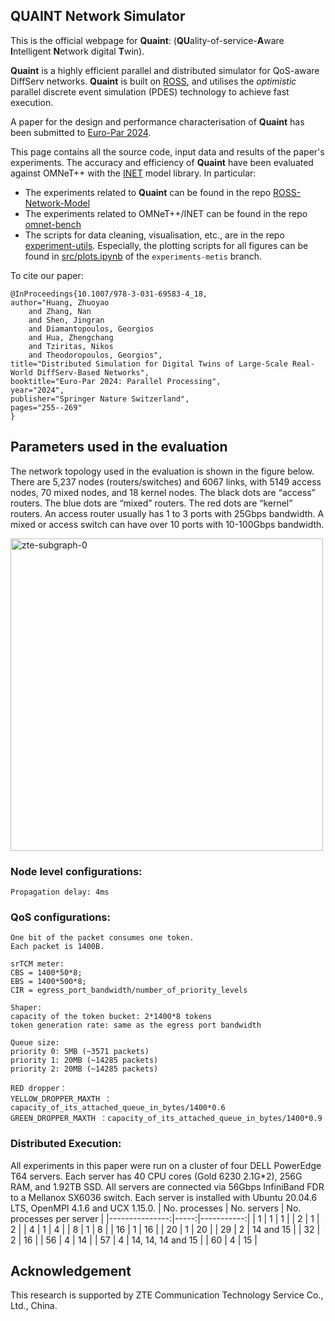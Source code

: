 ## QUAINT Network Simulator

This is the official webpage for **Quaint**: (**QU**ality-of-service-**A**ware **I**ntelligent **N**etwork digital **T**win).

**Quaint** is a highly efficient parallel and distributed simulator for QoS-aware DiffServ networks. 
**Quaint** is built on [ROSS](https://ross-org.github.io/), and utilises the _optimistic_ parallel discrete event simulation (PDES) technology to achieve fast execution.

A paper for the design and performance characterisation of **Quaint** has been submitted to [Euro-Par 2024](https://2024.euro-par.org/).

This page contains all the source code, input data and results of the paper's experiments. 
The accuracy and efficiency of **Quaint** have been evaluated against OMNeT++ with the [INET](https://inet.omnetpp.org/) model library.
In particular:
- The experiments related to **Quaint** can be found in the repo [ROSS-Network-Model](https://github.com/network-digital-twin/ROSS-Network-Model)
- The experiments related to OMNeT++/INET can be found in the repo [omnet-bench](https://github.com/network-digital-twin/omnet-bench)
- The scripts for data cleaning, visualisation, etc., are in the repo [experiment-utils](https://github.com/network-digital-twin/experiment-utils). Especially, the plotting scripts for all figures can be found in [src/plots.ipynb](https://github.com/network-digital-twin/experiment-utils/blob/experiments-metis/src/plots.ipynb) of the `experiments-metis` branch.

To cite our paper:
```
@InProceedings{10.1007/978-3-031-69583-4_18,
author="Huang, Zhuoyao
    and Zhang, Nan
    and Shen, Jingran
    and Diamantopoulos, Georgios
    and Hua, Zhengchang
    and Tziritas, Nikos
    and Theodoropoulos, Georgios",
title="Distributed Simulation for Digital Twins of Large-Scale Real-World DiffServ-Based Networks",
booktitle="Euro-Par 2024: Parallel Processing",
year="2024",
publisher="Springer Nature Switzerland",
pages="255--269"
}
```

## Parameters used in the evaluation 

The network topology used in the evaluation is shown in the figure below. 
There are 5,237 nodes (routers/switches) and 6067 links, with 5149 access nodes, 70 mixed nodes, and 18 kernel nodes.
The black dots are “access” routers. The blue dots are “mixed” routers. The red dots are “kernel” routers. An access router usually has 1 to 3 ports with 25Gbps bandwidth. A mixed or access switch can have over 10 ports with 10-100Gbps bandwidth.

<img src="https://github.com/network-digital-twin/.github/assets/15967195/5ad458ef-6344-42f4-8560-dc2294b1bdda" alt="zte-subgraph-0" style="width:500px;"/>


### Node level configurations:
```
Propagation delay: 4ms
```
### QoS configurations:
```
One bit of the packet consumes one token.
Each packet is 1400B.

srTCM meter:
CBS = 1400*50*8;
EBS = 1400*500*8;
CIR = egress_port_bandwidth/number_of_priority_levels

Shaper:
capacity of the token bucket: 2*1400*8 tokens
token generation rate: same as the egress port bandwidth

Queue size:
priority 0: 5MB (~3571 packets)
priority 1: 20MB (~14285 packets)
priority 2: 20MB (~14285 packets)

RED dropper：
YELLOW_DROPPER_MAXTH ：capacity_of_its_attached_queue_in_bytes/1400*0.6
GREEN_DROPPER_MAXTH ：capacity_of_its_attached_queue_in_bytes/1400*0.9

```

### Distributed Execution:
All experiments in this paper were run on a cluster of four DELL PowerEdge T64 servers. Each server has 40 CPU cores (Gold 6230 2.1G*2), 256G RAM, and 1.92TB SSD. All servers are connected via 56Gbps InfiniBand FDR to a Mellanox SX6036 switch. Each server is installed with Ubuntu 20.04.6 LTS, OpenMPI 4.1.6 and UCX 1.15.0.
| No. processes | No. servers | No. processes per server |
|---------------:|-----:|-----------:|
| 1  | 1  | 1        |
| 2  | 1  | 2        |
| 4  | 1  | 4        |
| 8  | 1  | 8        |
| 16  | 1  | 16        |
| 20  | 1  | 20        |
| 29  | 2  | 14 and 15        |
| 32  | 2  | 16        |
| 56  | 4  | 14        |
| 57  | 4  | 14, 14, 14 and 15       |
| 60  | 4  | 15        |


## Acknowledgement
This research is supported by ZTE Communication Technology Service Co., Ltd., China.
